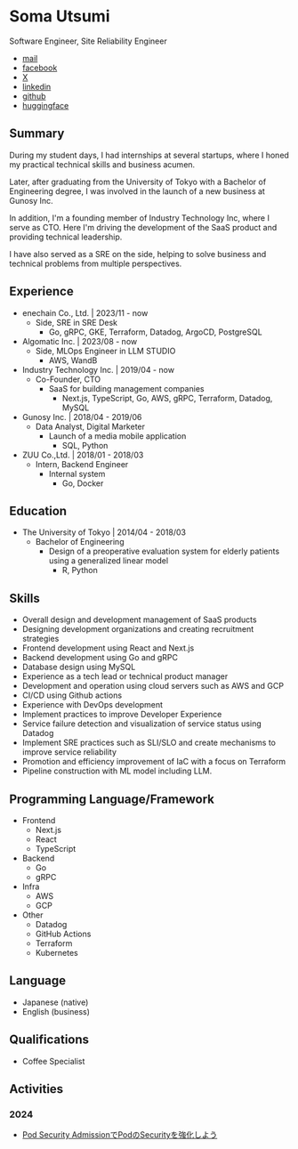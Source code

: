 # Soma Utsumi
Software Engineer, Site Reliability Engineer
- [mail](soma03432303@gmail.com)
- [facebook](https://www.facebook.com/soma.utsumi)
- [X](https://twitter.com/soma00333)
- [linkedin](https://www.linkedin.com/in/soma-utsumi-278a87178/)
- [github](https://github.com/soma00333)
- [huggingface](https://huggingface.co/soma00333)

## Summary 
During my student days, I had internships at several startups, where I honed my practical technical skills and business acumen.

Later, after graduating from the University of Tokyo with a Bachelor of Engineering degree, I was involved in the launch of a new business at Gunosy Inc.

In addition, I'm a founding member of Industry Technology Inc, where I serve as CTO. Here I'm driving the development of the SaaS product and providing technical leadership.

I have also served as a SRE on the side, helping to solve business and technical problems from multiple perspectives.

## Experience
- enechain Co., Ltd. \| 2023/11 - now
  - Side, SRE in SRE Desk
    - Go, gRPC, GKE, Terraform, Datadog, ArgoCD, PostgreSQL
- Algomatic Inc. \| 2023/08 - now
  - Side, MLOps Engineer in LLM STUDIO
    - AWS, WandB
- Industry Technology Inc. \| 2019/04 - now
  - Co-Founder, CTO
    - SaaS for building management companies 
      - Next.js, TypeScript, Go, AWS, gRPC, Terraform, Datadog, MySQL
- Gunosy Inc. \| 2018/04 - 2019/06
  - Data Analyst, Digital Marketer
    - Launch of a media mobile application
      - SQL, Python
- ZUU Co.,Ltd. \| 2018/01 - 2018/03
  - Intern, Backend Engineer 
    - Internal system
      - Go, Docker
        
## Education
- The University of Tokyo \| 2014/04 - 2018/03
  - Bachelor of Engineering
    - Design of a preoperative evaluation system for elderly patients using a generalized linear model
      - R, Python
  
## Skills
- Overall design and development management of SaaS products
- Designing development organizations and creating recruitment strategies
- Frontend development using React and Next.js
- Backend development using Go and gRPC
- Database design using MySQL
- Experience as a tech lead or technical product manager
- Development and operation using cloud servers such as AWS and GCP
- CI/CD using Github actions
- Experience with DevOps development
- Implement practices to improve Developer Experience
- Service failure detection and visualization of service status using Datadog
- Implement SRE practices such as SLI/SLO and create mechanisms to improve service reliability
- Promotion and efficiency improvement of IaC with a focus on Terraform
- Pipeline construction with ML model including LLM.

## Programming Language/Framework
- Frontend
  - Next.js
  - React
  - TypeScript
- Backend
  - Go
  - gRPC
- Infra
  - AWS
  - GCP
- Other
  - Datadog
  - GitHub Actions
  - Terraform
  - Kubernetes

## Language
- Japanese (native)
- English (business)

## Qualifications
- Coffee Specialist

## Activities
### 2024
- [Pod Security AdmissionでPodのSecurityを強化しよう](https://techblog.enechain.com/entry/pod-security-admission)





